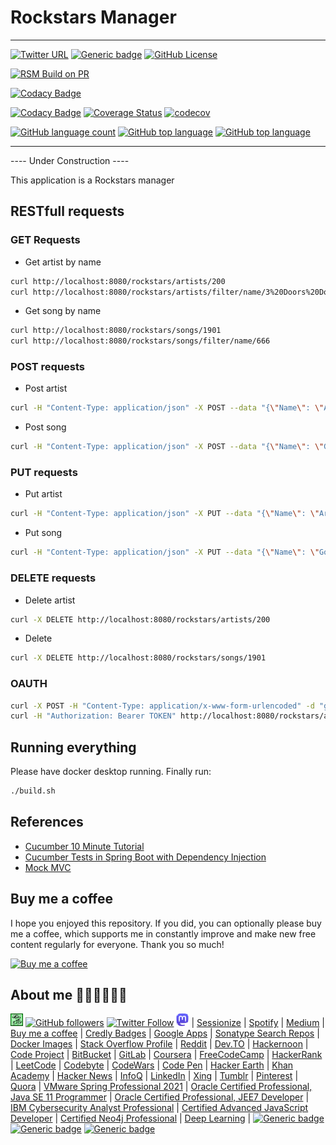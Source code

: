 # Rockstars Manager

---

[![Twitter URL](https://img.shields.io/twitter/url?logoColor=blue&style=social&url=https%3A%2F%2Fimg.shields.io%2Ftwitter%2Furl%3Fstyle%3Dsocial)](https://twitter.com/intent/tweet?text=%20Checkout%20this%20%40github%20repo%20by%20%40joaofse%20%F0%9F%91%A8%F0%9F%8F%BD%E2%80%8D%F0%9F%92%BB%3A%20https%3A//github.com/jesperancinha/rockstars-manager)
[![Generic badge](https://img.shields.io/static/v1.svg?label=GitHub&message=rockstars-manager%20🤘&color=informational)](https://github.com/jesperancinha/rockstars-manager)
[![GitHub License](https://img.shields.io/badge/license-Apache%20License%202.0-blue.svg?style=flat)](https://www.apache.org/licenses/LICENSE-2.0)

[![RSM Build on PR](https://github.com/jesperancinha/rockstars-manager/actions/workflows/rockstarts-manager-pull-request.yml/badge.svg)](https://github.com/jesperancinha/rockstars-manager/actions/workflows/rockstarts-manager-pull-request.yml)

[![Codacy Badge](https://app.codacy.com/project/badge/Grade/3bcf372c7e6e42d6827a1393d0517d90)](https://www.codacy.com/gh/jesperancinha/rockstars-manager/dashboard?utm_source=github.com&amp;utm_medium=referral&amp;utm_content=jesperancinha/rockstars-manager&amp;utm_campaign=Badge_Grade)

[![Codacy Badge](https://app.codacy.com/project/badge/Coverage/3bcf372c7e6e42d6827a1393d0517d90)](https://www.codacy.com/gh/jesperancinha/rockstars-manager/dashboard?utm_source=github.com&utm_medium=referral&utm_content=jesperancinha/rockstars-manager&utm_campaign=Badge_Coverage)
[![Coverage Status](https://coveralls.io/repos/github/jesperancinha/rockstars-manager/badge.svg?branch=main)](https://coveralls.io/github/jesperancinha/rockstars-manager?branch=main)
[![codecov](https://codecov.io/gh/jesperancinha/rockstars-manager/branch/main/graph/badge.svg?token=5JTaC7z68Y)](https://codecov.io/gh/jesperancinha/rockstars-manager)

[![GitHub language count](https://img.shields.io/github/languages/count/jesperancinha/rockstars-manager.svg)](#)
[![GitHub top language](https://img.shields.io/github/languages/top/jesperancinha/rockstars-manager.svg)](#)
[![GitHub top language](https://img.shields.io/github/languages/code-size/jesperancinha/rockstars-manager.svg)](#)

---

---- Under Construction ----

This application is a Rockstars manager


## RESTfull requests

### GET Requests

-   Get artist by name
```bash
curl http://localhost:8080/rockstars/artists/200
curl http://localhost:8080/rockstars/artists/filter/name/3%20Doors%20Down
```

-   Get song by name

```bash
curl http://localhost:8080/rockstars/songs/1901
curl http://localhost:8080/rockstars/songs/filter/name/666
```

### POST requests

-   Post artist
```bash
curl -H "Content-Type: application/json" -X POST --data "{\"Name\": \"Ariana Grande\"}" http://localhost:8080/rockstars/artists
```

-   Post song
```bash
curl -H "Content-Type: application/json" -X POST --data "{\"Name\": \"God is a woman\",\"Year\": 2018,\"Artist\": \"Ariana Grande\", \"Shortname\": \"godisawoman\",\"Bpm\": 145,\"Duration\": 197000,\"Genre\": \"Pop\",\"Album\": \"Sweetener\"}" http://localhost:8080/rockstars/artists
```

### PUT requests

-   Put artist
```bash
curl -H "Content-Type: application/json" -X PUT --data "{\"Name\": \"Ariana Grande\"}" http://localhost:8080/rockstars/artists/200
```

-   Put song
```bash
curl -H "Content-Type: application/json" -X PUT --data "{\"Name\": \"God is a woman\",\"Year\": 2018,\"Artist\": \"Ariana Grande\", \"Shortname\": \"godisawoman\",\"Bpm\": 145,\"Duration\": 197000,\"Genre\": \"Pop\",\"Album\": \"Sweetener\"}" http://localhost:8080/rockstars/songs/1901
```

### DELETE requests

-   Delete artist
```bash
curl -X DELETE http://localhost:8080/rockstars/artists/200
```

-   Delete
```bash
curl -X DELETE http://localhost:8080/rockstars/songs/1901
```
### OAUTH

```bash
curl -X POST -H "Content-Type: application/x-www-form-urlencoded" -d "grant_type=password&username=jofisaes@gmail.com&password=123&client_id=rockstars-client&client_secret=rockstars&scope=read&redirect_uri=http://localhost:8080/oauth" http://localhost:8080/rockstars/oauth/token
curl -H "Authorization: Bearer TOKEN" http://localhost:8080/rockstars/artists/200
```

## Running everything

Please have docker desktop running. Finally run:

```bash
./build.sh
```

## References

-   [Cucumber 10 Minute Tutorial](https://cucumber.io/docs/guides/10-minute-tutorial/)
-   [Cucumber Tests in Spring Boot with Dependency Injection](https://thepracticaldeveloper.com/2018/03/31/cucumber-tests-spring-boot-dependency-injection/)
-   [Mock MVC](https://spring.io/guides/gs/testing-web/)

## Buy me a coffee

I hope you enjoyed this repository. If you did, you can optionally please buy me a coffee, which supports me in constantly improve and make new free content regularly for everyone. Thank you so much!

[![Buy me a coffee](https://img.buymeacoffee.com/button-api/?text=Buy%20me%20a%20coffee&emoji=&slug=jesperancinha&button_colour=046c46&font_colour=ffffff&font_family=Cookie&outline_colour=ffffff&coffee_colour=FFDD00 "title")](https://www.buymeacoffee.com/jesperancinha)

## About me 👨🏽‍💻🚀🏳️‍🌈

[![alt text](https://raw.githubusercontent.com/jesperancinha/project-signer/master/project-signer-templates/icons-20/JEOrgLogo-20.png "João Esperancinha Homepage")](http://joaofilipesabinoesperancinha.nl)
[![GitHub followers](https://img.shields.io/github/followers/jesperancinha.svg?label=Jesperancinha&style=social "GitHub")](https://github.com/jesperancinha)
[![Twitter Follow](https://img.shields.io/twitter/follow/joaofse?label=João%20Esperancinha&style=social "Twitter")](https://twitter.com/joaofse)
[![alt text](https://raw.githubusercontent.com/jesperancinha/project-signer/master/project-signer-templates/icons-20/mastodon-20.png "Mastodon")](https://masto.ai/@jesperancinha)
| [Sessionize](https://sessionize.com/joao-esperancinha/)
| [Spotify](https://open.spotify.com/user/jlnozkcomrxgsaip7yvffpqqm?si=b54b89eae8894960)
| [Medium](https://medium.com/@jofisaes)
| [Buy me a coffee](https://www.buymeacoffee.com/jesperancinha)
| [Credly Badges](https://www.credly.com/users/joao-esperancinha)
| [Google Apps](https://play.google.com/store/apps/developer?id=Joao+Filipe+Sabino+Esperancinha)
| [Sonatype Search Repos](https://search.maven.org/search?q=org.jesperancinha)
| [Docker Images](https://hub.docker.com/u/jesperancinha)
| [Stack Overflow Profile](https://stackoverflow.com/users/3702839/joao-esperancinha)
| [Reddit](https://www.reddit.com/user/jesperancinha/)
| [Dev.TO](https://dev.to/jofisaes)
| [Hackernoon](https://hackernoon.com/@jesperancinha)
| [Code Project](https://www.codeproject.com/Members/jesperancinha)
| [BitBucket](https://bitbucket.org/jesperancinha)
| [GitLab](https://gitlab.com/jesperancinha)
| [Coursera](https://www.coursera.org/user/da3ff90299fa9297e283ee8e65364ffb)
| [FreeCodeCamp](https://www.freecodecamp.org/jofisaes)
| [HackerRank](https://www.hackerrank.com/jofisaes)
| [LeetCode](https://leetcode.com/jofisaes)
| [Codebyte](https://coderbyte.com/profile/jesperancinha)
| [CodeWars](https://www.codewars.com/users/jesperancinha)
| [Code Pen](https://codepen.io/jesperancinha)
| [Hacker Earth](https://www.hackerearth.com/@jofisaes)
| [Khan Academy](https://www.khanacademy.org/profile/jofisaes)
| [Hacker News](https://news.ycombinator.com/user?id=jesperancinha)
| [InfoQ](https://www.infoq.com/profile/Joao-Esperancinha.2/)
| [LinkedIn](https://www.linkedin.com/in/joaoesperancinha/)
| [Xing](https://www.xing.com/profile/Joao_Esperancinha/cv)
| [Tumblr](https://jofisaes.tumblr.com/)
| [Pinterest](https://nl.pinterest.com/jesperancinha/)
| [Quora](https://nl.quora.com/profile/Jo%C3%A3o-Esperancinha)
| [VMware Spring Professional 2021](https://www.credly.com/badges/762fa7a4-9cf4-417d-bd29-7e072d74cdb7)
| [Oracle Certified Professional, Java SE 11 Programmer](https://www.credly.com/badges/87609d8e-27c5-45c9-9e42-60a5e9283280)
| [Oracle Certified Professional, JEE7 Developer](https://www.credly.com/badges/27a14e06-f591-4105-91ca-8c3215ef39a2)
| [IBM Cybersecurity Analyst Professional](https://www.credly.com/badges/ad1f4abe-3dfa-4a8c-b3c7-bae4669ad8ce)
| [Certified Advanced JavaScript Developer](https://cancanit.com/certified/1462/)
| [Certified Neo4j Professional](https://graphacademy.neo4j.com/certificates/c279afd7c3988bd727f8b3acb44b87f7504f940aac952495ff827dbfcac024fb.pdf)
| [Deep Learning](https://www.credly.com/badges/8d27e38c-869d-4815-8df3-13762c642d64)
| [![Generic badge](https://img.shields.io/static/v1.svg?label=GitHub&message=JEsperancinhaOrg&color=yellow "jesperancinha.org dependencies")](https://github.com/JEsperancinhaOrg)
[![Generic badge](https://img.shields.io/static/v1.svg?label=All%20Badges&message=Badges&color=red "All badges")](https://joaofilipesabinoesperancinha.nl/badges)
[![Generic badge](https://img.shields.io/static/v1.svg?label=Status&message=Project%20Status&color=red "Project statuses")](https://github.com/jesperancinha/project-signer/blob/master/project-signer-quality/Build.md)
